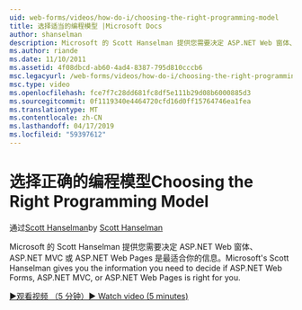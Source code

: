 ```yaml
---
uid: web-forms/videos/how-do-i/choosing-the-right-programming-model
title: 选择适当的编程模型 |Microsoft Docs
author: shanselman
description: Microsoft 的 Scott Hanselman 提供您需要决定 ASP.NET Web 窗体、 ASP.NET MVC 或 ASP.NET Web Pages 是最适合你的信息。
ms.author: riande
ms.date: 11/10/2011
ms.assetid: 4f08dbcd-ab60-4ad4-8387-795d810cccb6
msc.legacyurl: /web-forms/videos/how-do-i/choosing-the-right-programming-model
msc.type: video
ms.openlocfilehash: fce7f7c28dd681fc8df5e111b29d08b6000885d3
ms.sourcegitcommit: 0f1119340e4464720cfd16d0ff15764746ea1fea
ms.translationtype: MT
ms.contentlocale: zh-CN
ms.lasthandoff: 04/17/2019
ms.locfileid: "59397612"
---
```

# <a name="choosing-the-right-programming-model"></a><span data-ttu-id="40331-103">选择正确的编程模型</span><span class="sxs-lookup"><span data-stu-id="40331-103">Choosing the Right Programming Model</span></span>

<span data-ttu-id="40331-104">通过[Scott Hanselman](https://github.com/shanselman)</span><span class="sxs-lookup"><span data-stu-id="40331-104">by [Scott Hanselman](https://github.com/shanselman)</span></span>

<span data-ttu-id="40331-105">Microsoft 的 Scott Hanselman 提供您需要决定 ASP.NET Web 窗体、 ASP.NET MVC 或 ASP.NET Web Pages 是最适合你的信息。</span><span class="sxs-lookup"><span data-stu-id="40331-105">Microsoft's Scott Hanselman gives you the information you need to decide if ASP.NET Web Forms, ASP.NET MVC, or ASP.NET Web Pages is right for you.</span></span>

[<span data-ttu-id="40331-106">&#9654;观看视频 （5 分钟）</span><span class="sxs-lookup"><span data-stu-id="40331-106">&#9654; Watch video (5 minutes)</span></span>](https://channel9.msdn.com/Blogs/ASP-NET-Site-Videos/choosing-the-right-programming-model)
